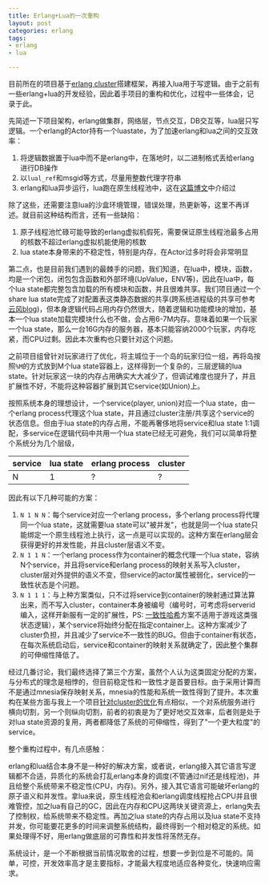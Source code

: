 ```yaml
---
title: Erlang+Lua的一次重构
layout: post
categories: erlang
tags:
- erlang
- lua

---
```


目前所在的项目基于[erlang cluster][1]搭建框架，再接入lua用于写逻辑。由于之前有一些erlang+lua的开发经验，因此着手项目的重构和优化，过程中一些体会，记录于此。

先简述一下项目架构，erlang做集群，网络层，节点交互，DB交互等，lua层只写逻辑。一个erlang的Actor持有一个luastate，为了加速erlang和lua之间的交互效率：

1. 将逻辑数据置于lua中而不是erlang中，在落地时，以二进制格式丢给erlang进行DB操作
2. 以`lual_ref`和msgid等方式，尽量用整数代理字符串
3. erlang和lua异步运行，lua跑在原生线程池中，这在[这篇博文][2]中介绍过

除了这些，还需要注意lua的沙盒环境管理，错误处理，热更新等，这里不再详述。就目前这种结构而言，还有一些缺陷：

1. 原子线程池忙碌可能导致的erlang虚拟机假死，需要保证原生线程池最多占用的核数不超过erlang虚拟机能使用的核数
2. lua state本身带来的不稳定性，特别是内存，在Actor过多时将会非常明显

第二点，也是目前我们遇到的最棘手的问题，我们知道，在lua中，模块，函数，均是一个闭包，闭包包含函数和外部环境(UpValue，ENV等)，因此在lua中，每个lua state都完整包含加载的所有模块和函数，并且很难共享。我们项目通过一个share lua state完成了对配置表这类静态数据的共享(跨系统进程级的共享可参考[云风blog][3])，但本身逻辑代码占用内存仍然很大，随着逻辑和功能模块的增加，基本一个lua state加载完模块什么也不做，会占用6-7M内存。意味着如果一个玩家一个lua state，那么一台16G内存的服务器，基本只能容纳2000个玩家，内存吃紧，而CPU过剩。因此本次重构也只要针对这个问题。

之前项目组曾针对玩家进行了优化，将主城位于一个岛的玩家归位一组，再将岛按照`%M`的方式放到M个lua state容器上，这样得到一个复杂的，三层逻辑的lua state。针对玩家这一块的内存占用确实大大减少了，但调试难度也提升了，并且扩展性不好，不能将这种容器扩展到其它service(如Union)上。

按照系统本身的理想设计，一个service(player, union)对应一个lua state，由一个erlang process代理这个lua state，并且通过cluster注册/共享这个service的状态信息。但由于lua state的内存占用，不能再奢侈地将service和lua state 1:1调配，多service在逻辑代码中共用一个lua state已经无可避免，我们可以简单将整个系统分为几个层级，

service|lua state|erlang process|cluster
---|---|---|---
N|1|?|?

因此有以下几种可能的方案：

1. `N 1 N N`：每个service对应一个erlang process，多个erlang process将代理同一个lua state，这就需要lua state可以"被并发"，也就是同一个lua state只能绑定一个原生线程池上执行，这一点是可以实现的。这种方案在erlang层会获得更好的并发性能，并且cluster层语义不变。
2. `N 1 1 N`：一个erlang process作为container的概念代理一个lua state，容纳N个service，并且将service和erlang process的映射关系写入cluster，cluster层对外提供的语义不变，但service的actor属性被弱化，service的一致性状态是个问题。
3. `N 1 1 1`：与上种方案类似，只不过将service到container的映射通过算法算出来，而不写入cluster，container本身被编号（编号时，可考虑将serverid编入，这样开新服有一定的扩展性，PS: [一致性哈希][5]方案不适用于游戏这类强状态逻辑），某个service将始终分配在指定container上。这种方案减少了cluster负担，并且减少了service不一致性的BUG。但由于container有状态，在每次系统启动后，service和container的映射关系就确定了，因此整个集群的可伸缩性降低了。

经过几番讨论，我们最终选择了第三个方案，虽然个人认为这类固定分配的方案，与分布式的理念是相悖的，但目前稳定性和一致性才是首要目标。由于采用计算而不是通过mnesia保存映射关系，mnesia的性能和系统一致性得到了提升。本次重构在某些方面与我上一个项目[针对cluster的优化][4]有点相似，一个对系统服务进行横向切割，另一个则纵向切割，前者的初衷是为了更好地交互效率，后者则是处于对lua state资源的复用，两者都降低了系统的可伸缩性，得到了"一个更大粒度"的service。

整个重构过程中，有几点感触：

erlang和lua结合本身不是一种好的解决方案，或者说，erlang接入其它语言写逻辑都不合适，异质化的系统会打乱erlang本身的调度(不管通过nif还是线程池)，并且给整个系统带来不稳定性(CPU，内存)。另外，接入其它语言可能破坏erlang的原子语义和并发性。拿lua来说，原生线程池会和erlang调度线程抢占CPU并且很难管控，加之lua有自己的GC，因此在内存和CPU这两块关键资源上，erlang失去了控制权，给系统带来不稳定性。再加之lua state的内存占用以及lua state不支持并发，你可能要花更多的时间来调整系统结构，最终得到一个相对稳定的系统。如果处理得不好，用erlang做底层的可靠性和并发性将荡然无存。

系统设计，是一个不断根据当前情况取舍的过程，想要一步到位是不可能的。简单，可控，开发效率高才是主要指标，才能最大程度地适应各种变化，快速响应需求。

[1]: http://wudaijun.com/2015/08/erlang-server-design1-cluster-server/
[2]: http://wudaijun.com/2015/09/erlang-server-design2-erlang-lua-battle/
[3]: http://blog.codingnow.com/2012/07/dev_note_24.html
[4]: http://wudaijun.com/2016/01/erlang-server-design5-server-node/
[5]: http://yikun.github.io/2016/06/09/%E4%B8%80%E8%87%B4%E6%80%A7%E5%93%88%E5%B8%8C%E7%AE%97%E6%B3%95%E7%9A%84%E7%90%86%E8%A7%A3%E4%B8%8E%E5%AE%9E%E8%B7%B5/